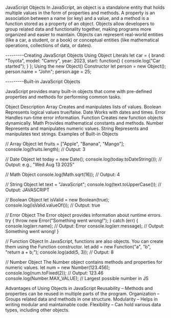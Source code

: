 JavaScript Objects
In JavaScript, an object is a standalone entity that holds multiple values in the form of properties and methods. A property is an association between a name (or key) and a value, and a method is a function stored as a property of an object. Objects allow developers to group related data and functionality together, making programs more organized and easier to maintain.
Objects can represent real-world entities (like a car, a student, or a book) or conceptual entities (like mathematical operations, collections of data, or dates).

---------Creating JavaScript Objects
Using Object Literals
let car = {
brand: "Toyota",
model: "Camry",
year: 2023,
start: function() {
console.log("Car started");
}
};
Using the new Object() Constructor
let person = new Object();
person.name = "John";
person.age = 25;

---------Built-in JavaScript Objects

JavaScript provides many built-in objects that come with pre-defined properties and methods for performing common tasks.

Object Description
Array Creates and manipulates lists of values.
Boolean Represents logical values true/false.
Date Works with dates and times.
Error Handles run-time error information.
Function Creates new function objects dynamically.
Math Provides mathematical constants and methods.
Number Represents and manipulates numeric values.
String Represents and manipulates text strings.
Examples of Built-in Objects

// Array Object
let fruits = ["Apple", "Banana", "Mango"];
console.log(fruits.length); // Output: 3

// Date Object
let today = new Date();
console.log(today.toDateString()); // Output: e.g., "Wed Aug 13 2025"

// Math Object
console.log(Math.sqrt(16)); // Output: 4

// String Object
let text = "JavaScript";
console.log(text.toUpperCase()); // Output: JAVASCRIPT

// Boolean Object
let isValid = new Boolean(true);
console.log(isValid.valueOf()); // Output: true

// Error Object
The Error object provides information about runtime errors.
try {
throw new Error("Something went wrong!");
} catch (err) {
console.log(err.name); // Output: Error
console.log(err.message); // Output: Something went wrong!
}

// Function Object
In JavaScript, functions are also objects. You can create them using the Function constructor.
let add = new Function("a", "b", "return a + b;");
console.log(add(5, 3)); // Output: 8

// Number Object
The Number object contains methods and properties for numeric values.
let num = new Number(123.456);
console.log(num.toFixed(2)); // Output: 123.46
console.log(Number.MAX_VALUE); // Largest possible number in JS

Advantages of Using Objects in JavaScript
Reusability – Methods and properties can be reused in multiple parts of the program.
Organization – Groups related data and methods in one structure.
Modularity – Helps in writing modular and maintainable code.
Flexibility – Can hold various data types, including other objects.
